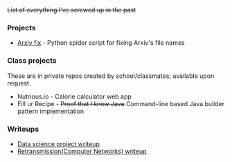 ~~List of everything I've screwed up in the past~~

### Projects

- [Arxiv fix](https://github.com/seiwynn/arxiv-fix) -  Python spider script for fixing Arxiv's file names

### Class projects

These are in private repos created by school/classmates; available upon request.

- Nutrious.io - Calorie calculator web app
- Fill ur Recipe - ~~Proof that I know Java~~ Command-line based Java builder pattern implementation

### Writeups

- [Data science project writeup](https://gist.github.com/seiwynn/27ede515bed4b643454b4e8cceea5f81)
- [Retransmission(Computer Networks) writeup](https://gist.github.com/seiwynn/b9035501404f14e112f329addddf9cf0)